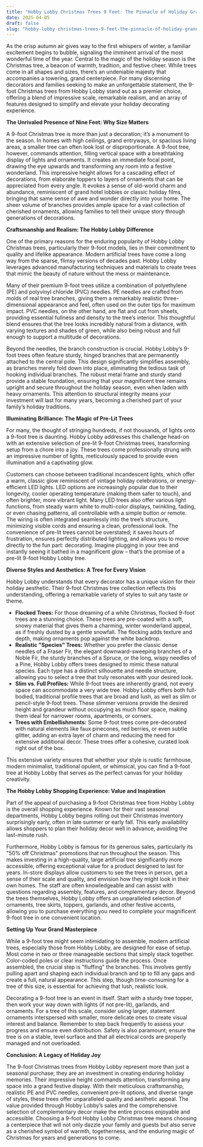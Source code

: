```yaml
---
title: "Hobby Lobby Christmas Trees 9 Feet: The Pinnacle of Holiday Grandeur"
date: 2025-04-05
draft: false
slug: "hobby-lobby-christmas-trees-9-feet-the-pinnacle-of-holiday-grandeur" 
---
```


As the crisp autumn air gives way to the first whispers of winter, a familiar excitement begins to bubble, signaling the imminent arrival of the most wonderful time of the year. Central to the magic of the holiday season is the Christmas tree, a beacon of warmth, tradition, and festive cheer. While trees come in all shapes and sizes, there’s an undeniable majesty that accompanies a towering, grand centerpiece. For many discerning decorators and families seeking to make an unforgettable statement, the 9-foot Christmas trees from Hobby Lobby stand out as a premier choice, offering a blend of impressive scale, remarkable realism, and an array of features designed to simplify and elevate your holiday decorating experience.

**The Unrivaled Presence of Nine Feet: Why Size Matters**

A 9-foot Christmas tree is more than just a decoration; it’s a monument to the season. In homes with high ceilings, grand entryways, or spacious living areas, a smaller tree can often look lost or disproportionate. A 9-foot tree, however, commands attention, filling vertical space with a breathtaking display of lights and ornaments. It creates an immediate focal point, drawing the eye upwards and transforming any room into a festive wonderland. This impressive height allows for a cascading effect of decorations, from elaborate toppers to layers of ornaments that can be appreciated from every angle. It evokes a sense of old-world charm and abundance, reminiscent of grand hotel lobbies or classic holiday films, bringing that same sense of awe and wonder directly into your home. The sheer volume of branches provides ample space for a vast collection of cherished ornaments, allowing families to tell their unique story through generations of decorations.

**Craftsmanship and Realism: The Hobby Lobby Difference**

One of the primary reasons for the enduring popularity of Hobby Lobby Christmas trees, particularly their 9-foot models, lies in their commitment to quality and lifelike appearance. Modern artificial trees have come a long way from the sparse, flimsy versions of decades past. Hobby Lobby leverages advanced manufacturing techniques and materials to create trees that mimic the beauty of nature without the mess or maintenance.

Many of their premium 9-foot trees utilize a combination of polyethylene (PE) and polyvinyl chloride (PVC) needles. PE needles are crafted from molds of real tree branches, giving them a remarkably realistic three-dimensional appearance and feel, often used on the outer tips for maximum impact. PVC needles, on the other hand, are flat and cut from sheets, providing essential fullness and density to the tree’s interior. This thoughtful blend ensures that the tree looks incredibly natural from a distance, with varying textures and shades of green, while also being robust and full enough to support a multitude of decorations.

Beyond the needles, the branch construction is crucial. Hobby Lobby’s 9-foot trees often feature sturdy, hinged branches that are permanently attached to the central pole. This design significantly simplifies assembly, as branches merely fold down into place, eliminating the tedious task of hooking individual branches. The robust metal frame and sturdy stand provide a stable foundation, ensuring that your magnificent tree remains upright and secure throughout the holiday season, even when laden with heavy ornaments. This attention to structural integrity means your investment will last for many years, becoming a cherished part of your family’s holiday traditions.

**Illuminating Brilliance: The Magic of Pre-Lit Trees**

For many, the thought of stringing hundreds, if not thousands, of lights onto a 9-foot tree is daunting. Hobby Lobby addresses this challenge head-on with an extensive selection of pre-lit 9-foot Christmas trees, transforming setup from a chore into a joy. These trees come professionally strung with an impressive number of lights, meticulously spaced to provide even illumination and a captivating glow.

Customers can choose between traditional incandescent lights, which offer a warm, classic glow reminiscent of vintage holiday celebrations, or energy-efficient LED lights. LED options are increasingly popular due to their longevity, cooler operating temperature (making them safer to touch), and often brighter, more vibrant light. Many LED trees also offer various light functions, from steady warm white to multi-color displays, twinkling, fading, or even chasing patterns, all controllable with a simple button or remote. The wiring is often integrated seamlessly into the tree’s structure, minimizing visible cords and ensuring a clean, professional look. The convenience of pre-lit trees cannot be overstated; it saves hours of frustration, ensures perfectly distributed lighting, and allows you to move directly to the fun part: decorating. Imagine plugging in your tree and instantly seeing it bathed in a magnificent glow – that’s the promise of a pre-lit 9-foot Hobby Lobby tree.

**Diverse Styles and Aesthetics: A Tree for Every Vision**

Hobby Lobby understands that every decorator has a unique vision for their holiday aesthetic. Their 9-foot Christmas tree collection reflects this understanding, offering a remarkable variety of styles to suit any taste or theme.

* **Flocked Trees:** For those dreaming of a white Christmas, flocked 9-foot trees are a stunning choice. These trees are pre-coated with a soft, snowy material that gives them a charming, winter wonderland appeal, as if freshly dusted by a gentle snowfall. The flocking adds texture and depth, making ornaments pop against the white backdrop.
* **Realistic "Species" Trees:** Whether you prefer the classic dense needles of a Fraser Fir, the elegant downward-sweeping branches of a Noble Fir, the sturdy branches of a Spruce, or the long, wispy needles of a Pine, Hobby Lobby offers trees designed to mimic these natural species. Each type has a distinct silhouette and needle structure, allowing you to select a tree that truly resonates with your desired look.
* **Slim vs. Full Profiles:** While 9-foot trees are inherently grand, not every space can accommodate a very wide tree. Hobby Lobby offers both full-bodied, traditional profile trees that are broad and lush, as well as slim or pencil-style 9-foot trees. These slimmer versions provide the desired height and grandeur without occupying as much floor space, making them ideal for narrower rooms, apartments, or corners.
* **Trees with Embellishments:** Some 9-foot trees come pre-decorated with natural elements like faux pinecones, red berries, or even subtle glitter, adding an extra layer of charm and reducing the need for extensive additional decor. These trees offer a cohesive, curated look right out of the box.

This extensive variety ensures that whether your style is rustic farmhouse, modern minimalist, traditional opulent, or whimsical, you can find a 9-foot tree at Hobby Lobby that serves as the perfect canvas for your holiday creativity.

**The Hobby Lobby Shopping Experience: Value and Inspiration**

Part of the appeal of purchasing a 9-foot Christmas tree from Hobby Lobby is the overall shopping experience. Known for their vast seasonal departments, Hobby Lobby begins rolling out their Christmas inventory surprisingly early, often in late summer or early fall. This early availability allows shoppers to plan their holiday decor well in advance, avoiding the last-minute rush.

Furthermore, Hobby Lobby is famous for its generous sales, particularly its "50% off Christmas" promotions that run throughout the season. This makes investing in a high-quality, large artificial tree significantly more accessible, offering exceptional value for a product designed to last for years. In-store displays allow customers to see the trees in person, get a sense of their scale and quality, and envision how they might look in their own homes. The staff are often knowledgeable and can assist with questions regarding assembly, features, and complementary decor. Beyond the trees themselves, Hobby Lobby offers an unparalleled selection of ornaments, tree skirts, toppers, garlands, and other festive accents, allowing you to purchase everything you need to complete your magnificent 9-foot tree in one convenient location.

**Setting Up Your Grand Masterpiece**

While a 9-foot tree might seem intimidating to assemble, modern artificial trees, especially those from Hobby Lobby, are designed for ease of setup. Most come in two or three manageable sections that simply stack together. Color-coded poles or clear instructions guide the process. Once assembled, the crucial step is "fluffing" the branches. This involves gently pulling apart and shaping each individual branch and tip to fill any gaps and create a full, natural appearance. This step, though time-consuming for a tree of this size, is essential for achieving that lush, realistic look.

Decorating a 9-foot tree is an event in itself. Start with a sturdy tree topper, then work your way down with lights (if not pre-lit), garlands, and ornaments. For a tree of this scale, consider using larger, statement ornaments interspersed with smaller, more delicate ones to create visual interest and balance. Remember to step back frequently to assess your progress and ensure even distribution. Safety is also paramount; ensure the tree is on a stable, level surface and that all electrical cords are properly managed and not overloaded.

**Conclusion: A Legacy of Holiday Joy**

The 9-foot Christmas trees from Hobby Lobby represent more than just a seasonal purchase; they are an investment in creating enduring holiday memories. Their impressive height commands attention, transforming any space into a grand festive display. With their meticulous craftsmanship, realistic PE and PVC needles, convenient pre-lit options, and diverse range of styles, these trees offer unparalleled quality and aesthetic appeal. The value provided through Hobby Lobby’s sales and the comprehensive selection of complementary decor make the entire process enjoyable and accessible. Choosing a 9-foot Hobby Lobby Christmas tree means choosing a centerpiece that will not only dazzle your family and guests but also serve as a cherished symbol of warmth, togetherness, and the enduring magic of Christmas for years and generations to come.